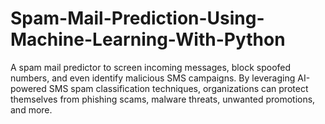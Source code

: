 # Spam-Mail-Prediction-Using-Machine-Learning-With-Python
A spam mail predictor to screen incoming messages, block spoofed numbers, and even identify malicious SMS campaigns. By leveraging AI-powered SMS spam classification techniques, organizations can protect themselves from phishing scams, malware threats, unwanted promotions, and more.
